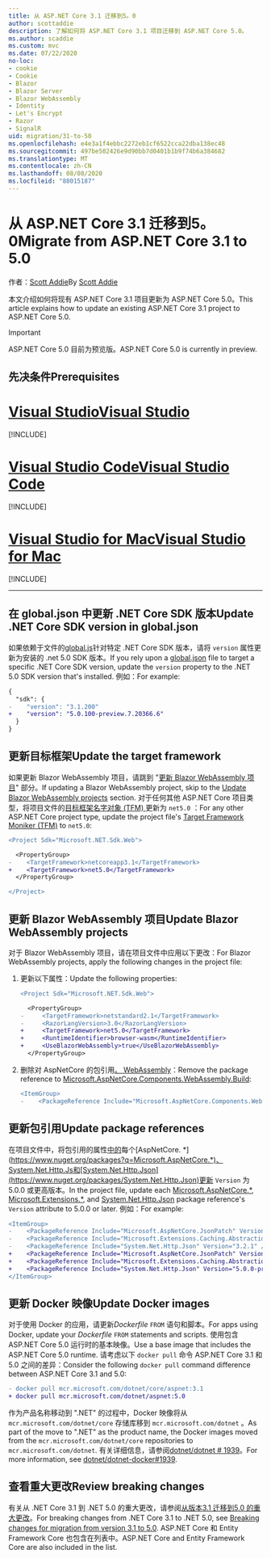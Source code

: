 ```yaml
---
title: 从 ASP.NET Core 3.1 迁移到5。0
author: scottaddie
description: 了解如何将 ASP.NET Core 3.1 项目迁移到 ASP.NET Core 5.0。
ms.author: scaddie
ms.custom: mvc
ms.date: 07/22/2020
no-loc:
- cookie
- Cookie
- Blazor
- Blazor Server
- Blazor WebAssembly
- Identity
- Let's Encrypt
- Razor
- SignalR
uid: migration/31-to-50
ms.openlocfilehash: e4e3a1f4ebbc2272eb1cf6522cca22dba138ec48
ms.sourcegitcommit: 497be502426e9d90bb7d0401b1b9f74b6a384682
ms.translationtype: MT
ms.contentlocale: zh-CN
ms.lasthandoff: 08/08/2020
ms.locfileid: "88015187"
---
```

# <a name="migrate-from-aspnet-core-31-to-50"></a><span data-ttu-id="3cba0-103">从 ASP.NET Core 3.1 迁移到5。0</span><span class="sxs-lookup"><span data-stu-id="3cba0-103">Migrate from ASP.NET Core 3.1 to 5.0</span></span>

<span data-ttu-id="3cba0-104">作者：[Scott Addie](https://github.com/scottaddie)</span><span class="sxs-lookup"><span data-stu-id="3cba0-104">By [Scott Addie](https://github.com/scottaddie)</span></span>

<span data-ttu-id="3cba0-105">本文介绍如何将现有 ASP.NET Core 3.1 项目更新为 ASP.NET Core 5.0。</span><span class="sxs-lookup"><span data-stu-id="3cba0-105">This article explains how to update an existing ASP.NET Core 3.1 project to ASP.NET Core 5.0.</span></span>

> [!IMPORTANT]
> <span data-ttu-id="3cba0-106">ASP.NET Core 5.0 目前为预览版。</span><span class="sxs-lookup"><span data-stu-id="3cba0-106">ASP.NET Core 5.0 is currently in preview.</span></span>

## <a name="prerequisites"></a><span data-ttu-id="3cba0-107">先决条件</span><span class="sxs-lookup"><span data-stu-id="3cba0-107">Prerequisites</span></span>

# <a name="visual-studio"></a>[<span data-ttu-id="3cba0-108">Visual Studio</span><span class="sxs-lookup"><span data-stu-id="3cba0-108">Visual Studio</span></span>](#tab/visual-studio)

[!INCLUDE[](~/includes/net-core-prereqs-vs-5.0.md)]

# <a name="visual-studio-code"></a>[<span data-ttu-id="3cba0-109">Visual Studio Code</span><span class="sxs-lookup"><span data-stu-id="3cba0-109">Visual Studio Code</span></span>](#tab/visual-studio-code)

[!INCLUDE[](~/includes/net-core-prereqs-vsc-5.0.md)]

# <a name="visual-studio-for-mac"></a>[<span data-ttu-id="3cba0-110">Visual Studio for Mac</span><span class="sxs-lookup"><span data-stu-id="3cba0-110">Visual Studio for Mac</span></span>](#tab/visual-studio-mac)

[!INCLUDE[](~/includes/net-core-prereqs-mac-5.0.md)]

---

## <a name="update-net-core-sdk-version-in-globaljson"></a><span data-ttu-id="3cba0-111">在 global.json 中更新 .NET Core SDK 版本</span><span class="sxs-lookup"><span data-stu-id="3cba0-111">Update .NET Core SDK version in global.json</span></span>

<span data-ttu-id="3cba0-112">如果依赖于文件的[global.js](/dotnet/core/tools/global-json)针对特定 .NET Core SDK 版本，请将 `version` 属性更新为安装的 .net 5.0 SDK 版本。</span><span class="sxs-lookup"><span data-stu-id="3cba0-112">If you rely upon a [global.json](/dotnet/core/tools/global-json) file to target a specific .NET Core SDK version, update the `version` property to the .NET 5.0 SDK version that's installed.</span></span> <span data-ttu-id="3cba0-113">例如：</span><span class="sxs-lookup"><span data-stu-id="3cba0-113">For example:</span></span>

```diff
{
  "sdk": {
-    "version": "3.1.200"
+    "version": "5.0.100-preview.7.20366.6"
  }
}
```

## <a name="update-the-target-framework"></a><span data-ttu-id="3cba0-114">更新目标框架</span><span class="sxs-lookup"><span data-stu-id="3cba0-114">Update the target framework</span></span>

<span data-ttu-id="3cba0-115">如果更新 Blazor WebAssembly 项目，请跳到 "[更新 Blazor WebAssembly 项目](#update-blazor-webassembly-projects)" 部分。</span><span class="sxs-lookup"><span data-stu-id="3cba0-115">If updating a Blazor WebAssembly project, skip to the [Update Blazor WebAssembly projects](#update-blazor-webassembly-projects) section.</span></span> <span data-ttu-id="3cba0-116">对于任何其他 ASP.NET Core 项目类型，将项目文件的[目标框架名字对象 (TFM) ](/dotnet/standard/frameworks)更新为 `net5.0` ：</span><span class="sxs-lookup"><span data-stu-id="3cba0-116">For any other ASP.NET Core project type, update the project file's [Target Framework Moniker (TFM)](/dotnet/standard/frameworks) to `net5.0`:</span></span>

```diff
<Project Sdk="Microsoft.NET.Sdk.Web">

  <PropertyGroup>
-    <TargetFramework>netcoreapp3.1</TargetFramework>
+    <TargetFramework>net5.0</TargetFramework>
  </PropertyGroup>

</Project>
```

## <a name="update-no-locblazor-webassembly-projects"></a><span data-ttu-id="3cba0-117">更新 Blazor WebAssembly 项目</span><span class="sxs-lookup"><span data-stu-id="3cba0-117">Update Blazor WebAssembly projects</span></span>

<span data-ttu-id="3cba0-118">对于 Blazor WebAssembly 项目，请在项目文件中应用以下更改：</span><span class="sxs-lookup"><span data-stu-id="3cba0-118">For Blazor WebAssembly projects, apply the following changes in the project file:</span></span>

1. <span data-ttu-id="3cba0-119">更新以下属性：</span><span class="sxs-lookup"><span data-stu-id="3cba0-119">Update the following properties:</span></span>

    ```diff
    <Project Sdk="Microsoft.NET.Sdk.Web">
    
      <PropertyGroup>
    -     <TargetFramework>netstandard2.1</TargetFramework>
    -     <RazorLangVersion>3.0</RazorLangVersion>
    +     <TargetFramework>net5.0</TargetFramework>
    +     <RuntimeIdentifier>browser-wasm</RuntimeIdentifier>
    +     <UseBlazorWebAssembly>true</UseBlazorWebAssembly>
      </PropertyGroup>
    ```

1. <span data-ttu-id="3cba0-120">删除对 AspNetCore 的包引用[。 WebAssembly](https://www.nuget.org/packages/Microsoft.AspNetCore.Components.WebAssembly.Build)：</span><span class="sxs-lookup"><span data-stu-id="3cba0-120">Remove the package reference to [Microsoft.AspNetCore.Components.WebAssembly.Build](https://www.nuget.org/packages/Microsoft.AspNetCore.Components.WebAssembly.Build):</span></span>

    ```diff
    <ItemGroup>
    -    <PackageReference Include="Microsoft.AspNetCore.Components.WebAssembly.Build" Version="3.2.1" PrivateAssets="all" />
    ```

## <a name="update-package-references"></a><span data-ttu-id="3cba0-121">更新包引用</span><span class="sxs-lookup"><span data-stu-id="3cba0-121">Update package references</span></span>

<span data-ttu-id="3cba0-122">在项目文件中，将包引用的属性[中的](https://www.nuget.org/packages?q=Microsoft.Extensions.*)每个[AspNetCore. \*](https://www.nuget.org/packages?q=Microsoft.AspNetCore.*)、System.Net.Http.Js和[System.Net.Http.Json](https://www.nuget.org/packages/System.Net.Http.Json)更新 `Version` 为5.0.0 或更高版本。</span><span class="sxs-lookup"><span data-stu-id="3cba0-122">In the project file, update each [Microsoft.AspNetCore.\*](https://www.nuget.org/packages?q=Microsoft.AspNetCore.*), [Microsoft.Extensions.\*](https://www.nuget.org/packages?q=Microsoft.Extensions.*), and [System.Net.Http.Json](https://www.nuget.org/packages/System.Net.Http.Json) package reference's `Version` attribute to 5.0.0 or later.</span></span> <span data-ttu-id="3cba0-123">例如：</span><span class="sxs-lookup"><span data-stu-id="3cba0-123">For example:</span></span>

```diff
<ItemGroup>
-    <PackageReference Include="Microsoft.AspNetCore.JsonPatch" Version="3.1.6" />
-    <PackageReference Include="Microsoft.Extensions.Caching.Abstractions" Version="3.1.6" />
-    <PackageReference Include="System.Net.Http.Json" Version="3.2.1" />
+    <PackageReference Include="Microsoft.AspNetCore.JsonPatch" Version="5.0.0-preview.7.20365.19" />
+    <PackageReference Include="Microsoft.Extensions.Caching.Abstractions" Version="5.0.0-preview.7.20364.11" />
+    <PackageReference Include="System.Net.Http.Json" Version="5.0.0-preview.7.20364.11" />
</ItemGroup>
```

## <a name="update-docker-images"></a><span data-ttu-id="3cba0-124">更新 Docker 映像</span><span class="sxs-lookup"><span data-stu-id="3cba0-124">Update Docker images</span></span>

<span data-ttu-id="3cba0-125">对于使用 Docker 的应用，请更新*Dockerfile* `FROM` 语句和脚本。</span><span class="sxs-lookup"><span data-stu-id="3cba0-125">For apps using Docker, update your *Dockerfile* `FROM` statements and scripts.</span></span> <span data-ttu-id="3cba0-126">使用包含 ASP.NET Core 5.0 运行时的基本映像。</span><span class="sxs-lookup"><span data-stu-id="3cba0-126">Use a base image that includes the ASP.NET Core 5.0 runtime.</span></span> <span data-ttu-id="3cba0-127">请考虑以下 `docker pull` 命令 ASP.NET Core 3.1 和5.0 之间的差异：</span><span class="sxs-lookup"><span data-stu-id="3cba0-127">Consider the following `docker pull` command difference between ASP.NET Core 3.1 and 5.0:</span></span>

```diff
- docker pull mcr.microsoft.com/dotnet/core/aspnet:3.1
+ docker pull mcr.microsoft.com/dotnet/aspnet:5.0
```

<span data-ttu-id="3cba0-128">作为产品名称移动到 ".NET" 的过程中，Docker 映像将从 `mcr.microsoft.com/dotnet/core` 存储库移到 `mcr.microsoft.com/dotnet` 。</span><span class="sxs-lookup"><span data-stu-id="3cba0-128">As part of the move to ".NET" as the product name, the Docker images moved from the `mcr.microsoft.com/dotnet/core` repositories to `mcr.microsoft.com/dotnet`.</span></span> <span data-ttu-id="3cba0-129">有关详细信息，请参阅[dotnet/dotnet # 1939](https://github.com/dotnet/dotnet-docker/issues/1939)。</span><span class="sxs-lookup"><span data-stu-id="3cba0-129">For more information, see [dotnet/dotnet-docker#1939](https://github.com/dotnet/dotnet-docker/issues/1939).</span></span>

## <a name="review-breaking-changes"></a><span data-ttu-id="3cba0-130">查看重大更改</span><span class="sxs-lookup"><span data-stu-id="3cba0-130">Review breaking changes</span></span>

<span data-ttu-id="3cba0-131">有关从 .NET Core 3.1 到 .NET 5.0 的重大更改，请参阅[从版本3.1 迁移到5.0 的重大更改](/dotnet/core/compatibility/3.1-5.0)。</span><span class="sxs-lookup"><span data-stu-id="3cba0-131">For breaking changes from .NET Core 3.1 to .NET 5.0, see [Breaking changes for migration from version 3.1 to 5.0](/dotnet/core/compatibility/3.1-5.0).</span></span> <span data-ttu-id="3cba0-132">ASP.NET Core 和 Entity Framework Core 也包含在列表中。</span><span class="sxs-lookup"><span data-stu-id="3cba0-132">ASP.NET Core and Entity Framework Core are also included in the list.</span></span>

